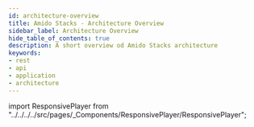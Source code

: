 ```yaml
---
id: architecture-overview
title: Amido Stacks - Architecture Overview
sidebar_label: Architecture Overview
hide_table_of_contents: true
description: A short overview od Amido Stacks architecture
keywords:
- rest
- api
- application
- architecture
---
```


import ResponsivePlayer from "../../../../src/pages/_Components/ResponsivePlayer/ResponsivePlayer";

<ResponsivePlayer url="https://vimeo.com/658523841" />
